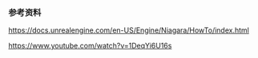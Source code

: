 ### 参考资料

https://docs.unrealengine.com/en-US/Engine/Niagara/HowTo/index.html

https://www.youtube.com/watch?v=1DeqYi6U16s

